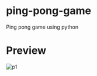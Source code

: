 # ping-pong-game
Ping pong game using python

# Preview

![p1](https://user-images.githubusercontent.com/64741449/87953264-71d0ca00-cac8-11ea-8ec2-13c64b7c25cf.png)
